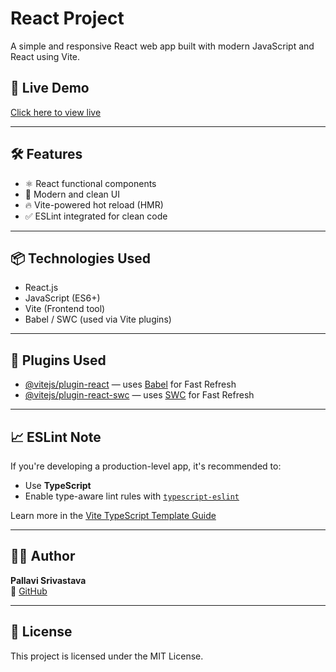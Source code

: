 # React Project

A simple and responsive React web app built with modern JavaScript and React using Vite.

## 🚀 Live Demo

[Click here to view live](https://your-live-link.netlify.app) <!-- Replace with your actual Netlify or GitHub Pages link -->

---

## 🛠️ Features

- ⚛️ React functional components
- 🎨 Modern and clean UI
- 🔥 Vite-powered hot reload (HMR)
- ✅ ESLint integrated for clean code

---

## 📦 Technologies Used

- React.js
- JavaScript (ES6+)
- Vite (Frontend tool)
- Babel / SWC (used via Vite plugins)

---

## 🔌 Plugins Used

- [@vitejs/plugin-react](https://github.com/vitejs/vite-plugin-react/blob/main/packages/plugin-react) — uses [Babel](https://babeljs.io/) for Fast Refresh
- [@vitejs/plugin-react-swc](https://github.com/vitejs/vite-plugin-react/blob/main/packages/plugin-react-swc) — uses [SWC](https://swc.rs/) for Fast Refresh

---

## 📈 ESLint Note

If you're developing a production-level app, it's recommended to:
- Use **TypeScript**
- Enable type-aware lint rules with [`typescript-eslint`](https://typescript-eslint.io)

Learn more in the [Vite TypeScript Template Guide](https://github.com/vitejs/vite/tree/main/packages/create-vite/template-react-ts)

---

## 🙋‍♀️ Author

**Pallavi Srivastava**  
📎 [GitHub](https://github.com/pallavi0113)

---

## 📄 License

This project is licensed under the MIT License.
